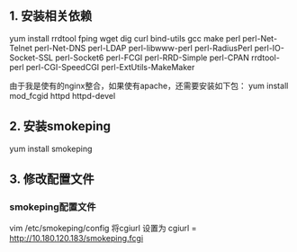 ## 1. 安装相关依赖
yum install rrdtool fping wget dig curl bind-utils gcc make perl perl-Net-Telnet perl-Net-DNS perl-LDAP perl-libwww-perl perl-RadiusPerl perl-IO-Socket-SSL perl-Socket6 perl-FCGI perl-RRD-Simple  perl-CPAN rrdtool-perl perl-CGI-SpeedCGI perl-ExtUtils-MakeMaker

由于我是使有的nginx整合，如果使有apache，还需要安装如下包：
 yum install mod_fcgid httpd httpd-devel
 
 ## 2. 安装smokeping
 yum install smokeping
 
 ## 3. 修改配置文件
 
 ### smokeping配置文件
 vim /etc/smokeping/config
 将cgiurl 设置为
 cgiurl   = http://10.180.120.183/smokeping.fcgi
